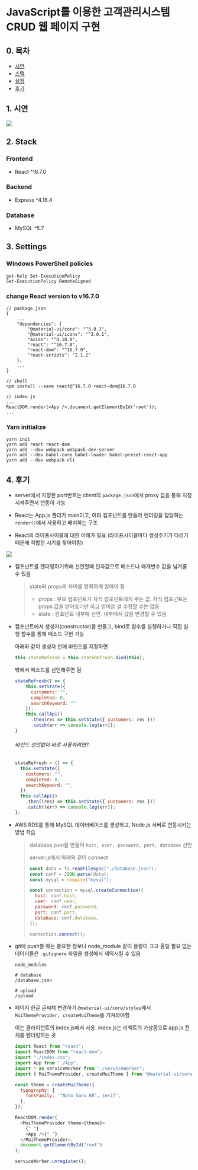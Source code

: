 # JavaScript를 이용한 고객관리시스템 CRUD 웹 페이지 구현

## 0. 목차

- [시연](#1-시연)
- [스택](#2-Stack)
- [설정](#3-Settings)
- [후기](#4-후기)

## 1. 시연

<img src="https://github.com/rlatkd/ManagementSystem/blob/main/assets/preview.gif?raw=true">

## 2. Stack

### Frontend

- React ^16.7.0

### Backend

- Express ^4.16.4

### Database

- MySQL ^5.7

## 3. Settings

### Windows PowerShell policies

```
get-help Set-ExecutionPolicy
Set-ExecutionPolicy RemoteSigned
```

### change React version to v16.7.0

```
// package.json
{
    ...
    "dependencies": {
        "@material-ui/core": "^3.8.1",
        "@material-ui/icons": "^3.0.1",
        "axios": "^0.18.0",
        "react": "^16.7.0",
        "react-dom": "^16.7.0",
        "react-scripts": "2.1.2"
    },
    ...
}

// shell
npm install --save react@^16.7.0 react-dom@16.7.0

// index.js
...
ReactDOM.render(<App />,document.getElementById('root'));
...
```

### Yarn initialize

```
yarn init
yarn add react react-dom
yarn add --dev webpack webpack-dev-server
yarn add --dev babel-core babel-loader babel-preset-react-app
yarn add --dev webpack-cli
```

## 4. 후기

- server에서 지정한 port번호는 client의 `package.json`에서 proxy 값을 통해 지정시켜주면서 연동이 가능

- React는 App.js 폴더가 main이고, 여러 컴포넌트를 만들어 렌더링을 담당하는 `render()`에서 사용하고 배치하는 구조

- React의 라이프사이클에 대한 이해가 필요 (라이프사이클마다 생성주기가 다르기 때문에 적합한 시기를 찾아야함)

<img src = "https://github.com/rlatkd/ManagementSystem/blob/main/assets/lifeCycle.jpg">

- 컴포넌트를 렌더링하기위해 선언할때 인자값으로 메소드나 매개변수 값을 넘겨줄 수 있음

  > state와 props의 차이를 명확하게 알아야 함
  >
  > - props : 부모 컴포넌트가 자식 컴포넌트에게 주는 값. 자식 컴포넌트는 props 값을 받아오기만 하고 받아온 걸 수정할 수는 없음
  > - state : 컴포넌트 내부에 선언. 내부에서 값을 변경할 수 있음

- 컴포넌트에서 생성자(constructor)를 만들고, bind로 함수를 실행하거나 직접 실행 함수를 통해 메소드 구현 가능

  아래와 같이 생성자 안에 바인드를 지정하면

  ```javascript
  this.stateRefresh = this.stateRefresh.bind(this);
  ```

  밖에서 메소드를 선언해주면 됨

  ```javascript
  stateRefresh() => {
      this.setState({
        customers: "",
        completed: 0,
        searchKeyword: ""
      });
      this.callApi()
        .then(res => this.setState({ customers: res }))
        .catch(err => console.log(err));
  }
  ```

  ###### 바인드 선언없이 바로 사용하려면?

  ```javascript
  stateRefresh = () => {
    this.setState({
      customers: "",
      completed: 0,
      searchKeyword: "",
    });
    this.callApi()
      .then((res) => this.setState({ customers: res }))
      .catch((err) => console.log(err));
  };
  ```

- AWS RDS를 통해 MySQL 데이터베이스를 생성하고, Node.js 서버로 연동시키는 방법 학습

  > database.json을 만들어 `host, user, password, port, database` 선언
  >
  > server.js에서 아래와 같이 connect
  >
  > ```javascript
  > const data = fs.readFileSync("./database.json");
  > const conf = JSON.parse(data);
  > const mysql = require("mysql");
  >
  > const connection = mysql.createConnection({
  >   host: conf.host,
  >   user: conf.user,
  >   password: conf.password,
  >   port: conf.port,
  >   database: conf.database,
  > });
  >
  > connection.connect();
  > ```

- git에 push할 때는 중요한 정보나 node_module 같이 용량이 크고 올릴 필요 없는 데이터들은 `.gitignore` 파일을 생성해서 제외시킬 수 있음

  ```
  node_modules

  # database
  /database.json

  # upload
  /upload
  ```

- 페이지 한글 글씨체 변경하기
  `@material-ui/core/styles`에서 `MuiThemeProvider, createMuiTheme`를 가져와야함

  이는 클라이언트의 index.js에서 사용. index.js는 리액트의 가상돔으로 app.js 전체를 렌더링하는 곳

  ```javascript
  import React from "react";
  import ReactDOM from "react-dom";
  import "./index.css";
  import App from "./App";
  import * as serviceWorker from "./serviceWorker";
  import { MuiThemeProvider, createMuiTheme } from "@material-ui/core/styles";

  const theme = createMuiTheme({
    typography: {
      fontFamily: '"Noto Sans KR", serif',
    },
  });

  ReactDOM.render(
    <MuiThemeProvider theme={theme}>
      {" "}
      <App />{" "}
    </MuiThemeProvider>,
    document.getElementById("root")
  );

  serviceWorker.unregister();
  ```
